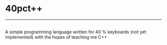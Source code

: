 # 40pct++
<hr>
<br>
A simple programming language written for 40 % keyboards (not yet implemented) with the hopes of teaching me C++
